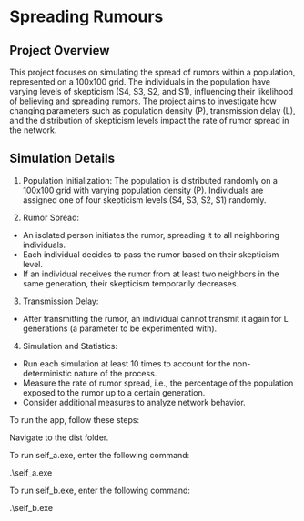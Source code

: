 # Spreading Rumours
## Project Overview
This project focuses on simulating the spread of rumors within a population, represented on a 100x100 grid. The individuals in the population have varying levels of skepticism (S4, S3, S2, and S1), influencing their likelihood of believing and spreading rumors. The project aims to investigate how changing parameters such as population density (P), transmission delay (L), and the distribution of skepticism levels impact the rate of rumor spread in the network.

## Simulation Details
1. Population Initialization:
The population is distributed randomly on a 100x100 grid with varying population density (P).
Individuals are assigned one of four skepticism levels (S4, S3, S2, S1) randomly.

2. Rumor Spread:
* An isolated person initiates the rumor, spreading it to all neighboring individuals.
* Each individual decides to pass the rumor based on their skepticism level.
* If an individual receives the rumor from at least two neighbors in the same generation, their skepticism temporarily decreases.

3. Transmission Delay:
* After transmitting the rumor, an individual cannot transmit it again for L generations (a parameter to be experimented with).

4. Simulation and Statistics:
* Run each simulation at least 10 times to account for the non-deterministic nature of the process.
* Measure the rate of rumor spread, i.e., the percentage of the population exposed to the rumor up to a certain generation.
* Consider additional measures to analyze network behavior.

To run the app, follow these steps:

Navigate to the dist folder.

To run seif_a.exe, enter the following command:

.\seif_a.exe

To run seif_b.exe, enter the following command:

.\seif_b.exe
